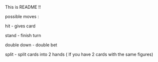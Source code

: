This is README !!

possible moves :

hit - gives card

stand - finish turn

double down - double bet

split - split cards into 2 hands ( If you have 2 cards with the same figures)

